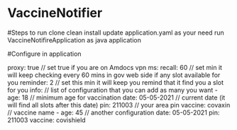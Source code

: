 # VaccineNotifier

#Steps to run
  clone
  clean install
  update application.yaml as your need
  run VaccineNotifireApplication as java application



#Configure in application

proxy: true                             // set true if you are on Amdocs vpn
ms:
  recall: 60                               // set min it will keep checking every 60 mins in gov web side if any slot available for you
  reminder: 2                           // set this min it will keep you remind that it find you a slot for you
  info:                                        // list of configuration that you can add as many you want
    - age: 18                                // minimum age for vaccination 
      date: 05-05-2021              // current date (it will find all slots after this date)
      pin: 211003                        // your area pin
      vaccine: covaxin                // vaccine name 
    - age: 45                               // another configuration 
      date: 05-05-2021
      pin: 211003
      vaccine: covishield 
